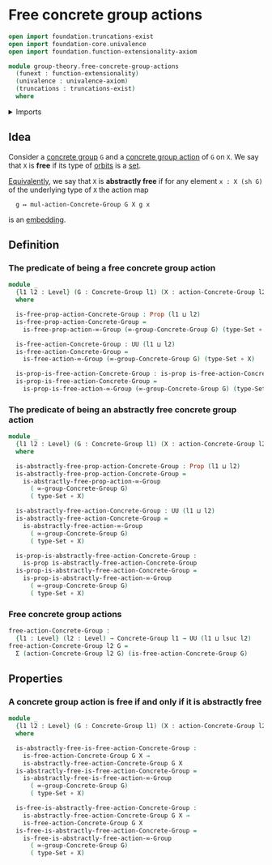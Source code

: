 # Free concrete group actions

```agda
open import foundation.truncations-exist
open import foundation-core.univalence
open import foundation.function-extensionality-axiom

module group-theory.free-concrete-group-actions
  (funext : function-extensionality)
  (univalence : univalence-axiom)
  (truncations : truncations-exist)
  where
```

<details><summary>Imports</summary>

```agda
open import foundation.dependent-pair-types
open import foundation.dependent-products-propositions funext
open import foundation.function-types funext
open import foundation.propositions funext univalence
open import foundation.sets funext univalence
open import foundation.universe-levels

open import group-theory.concrete-group-actions funext univalence truncations
open import group-theory.concrete-groups funext univalence truncations

open import higher-group-theory.free-higher-group-actions funext univalence truncations
```

</details>

## Idea

Consider a [concrete group](group-theory.concrete-groups.md) `G` and a
[concrete group action](group-theory.concrete-group-actions.md) of `G` on `X`.
We say that `X` is **free** if its type of
[orbits](group-theory.orbits-concrete-group-actions.md) is a
[set](foundation.sets.md).

[Equivalently](foundation.logical-equivalences.md), we say that `X` is
**abstractly free** if for any element `x : X (sh G)` of the underlying type of
`X` the action map

```text
  g ↦ mul-action-Concrete-Group G X g x
```

is an [embedding](foundation.embeddings.md).

## Definition

### The predicate of being a free concrete group action

```agda
module _
  {l1 l2 : Level} (G : Concrete-Group l1) (X : action-Concrete-Group l2 G)
  where

  is-free-prop-action-Concrete-Group : Prop (l1 ⊔ l2)
  is-free-prop-action-Concrete-Group =
    is-free-prop-action-∞-Group (∞-group-Concrete-Group G) (type-Set ∘ X)

  is-free-action-Concrete-Group : UU (l1 ⊔ l2)
  is-free-action-Concrete-Group =
    is-free-action-∞-Group (∞-group-Concrete-Group G) (type-Set ∘ X)

  is-prop-is-free-action-Concrete-Group : is-prop is-free-action-Concrete-Group
  is-prop-is-free-action-Concrete-Group =
    is-prop-is-free-action-∞-Group (∞-group-Concrete-Group G) (type-Set ∘ X)
```

### The predicate of being an abstractly free concrete group action

```agda
module _
  {l1 l2 : Level} (G : Concrete-Group l1) (X : action-Concrete-Group l2 G)
  where

  is-abstractly-free-prop-action-Concrete-Group : Prop (l1 ⊔ l2)
  is-abstractly-free-prop-action-Concrete-Group =
    is-abstractly-free-prop-action-∞-Group
      ( ∞-group-Concrete-Group G)
      ( type-Set ∘ X)

  is-abstractly-free-action-Concrete-Group : UU (l1 ⊔ l2)
  is-abstractly-free-action-Concrete-Group =
    is-abstractly-free-action-∞-Group
      ( ∞-group-Concrete-Group G)
      ( type-Set ∘ X)

  is-prop-is-abstractly-free-action-Concrete-Group :
    is-prop is-abstractly-free-action-Concrete-Group
  is-prop-is-abstractly-free-action-Concrete-Group =
    is-prop-is-abstractly-free-action-∞-Group
      ( ∞-group-Concrete-Group G)
      ( type-Set ∘ X)
```

### Free concrete group actions

```agda
free-action-Concrete-Group :
  {l1 : Level} (l2 : Level) → Concrete-Group l1 → UU (l1 ⊔ lsuc l2)
free-action-Concrete-Group l2 G =
  Σ (action-Concrete-Group l2 G) (is-free-action-Concrete-Group G)
```

## Properties

### A concrete group action is free if and only if it is abstractly free

```agda
module _
  {l1 l2 : Level} (G : Concrete-Group l1) (X : action-Concrete-Group l2 G)
  where

  is-abstractly-free-is-free-action-Concrete-Group :
    is-free-action-Concrete-Group G X →
    is-abstractly-free-action-Concrete-Group G X
  is-abstractly-free-is-free-action-Concrete-Group =
    is-abstractly-free-is-free-action-∞-Group
      ( ∞-group-Concrete-Group G)
      ( type-Set ∘ X)

  is-free-is-abstractly-free-action-Concrete-Group :
    is-abstractly-free-action-Concrete-Group G X →
    is-free-action-Concrete-Group G X
  is-free-is-abstractly-free-action-Concrete-Group =
    is-free-is-abstractly-free-action-∞-Group
      ( ∞-group-Concrete-Group G)
      ( type-Set ∘ X)
```
